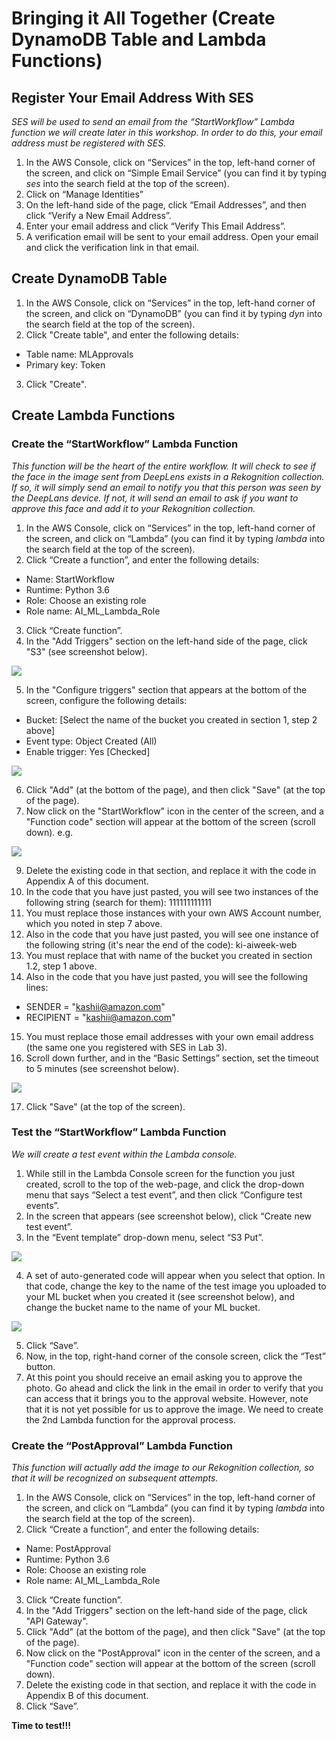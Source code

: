 # Bringing it All Together (Create DynamoDB Table and Lambda Functions)

## Register Your Email Address With SES

_SES will be used to send an email from the “StartWorkflow” Lambda function we will create later in this workshop.  In order to do this, your email address must be registered with SES._

1.	In the AWS Console, click on “Services” in the top, left-hand corner of the screen, and click on “Simple Email Service” (you can find it by typing _ses_ into the search field at the top of the screen).
2.	Click on “Manage Identities”
3.	On the left-hand side of the page, click “Email Addresses”, and then click “Verify a New Email Address”.
4.	Enter your email address and click “Verify This Email Address”.
5.	A verification email will be sent to your email address.  Open your email and click the verification link in that email.

## Create DynamoDB Table

1.	In the AWS Console, click on “Services” in the top, left-hand corner of the screen, and click on “DynamoDB” (you can find it by typing _dyn_ into the search field at the top of the screen).
2.	Click "Create table", and enter the following details:
* Table name: MLApprovals
*	Primary key: Token  
3.	Click "Create".

## Create Lambda Functions

### Create the “StartWorkflow” Lambda Function

_This function will be the heart of the entire workflow.  It will check to see if the face in the image sent from DeepLens exists in a Rekognition collection.  If so, it will simply send an email to notify you that this person was seen by the DeepLans device. If not, it will send an email to ask if you want to approve this face and add it to your Rekognition collection._

1.	In the AWS Console, click on “Services” in the top, left-hand corner of the screen, and click on “Lambda” (you can find it by typing _lambda_ into the search field at the top of the screen).
2.	Click “Create a function”, and enter the following details:
* Name: StartWorkflow
* Runtime: Python 3.6
* Role: Choose an existing role
* Role name: AI_ML_Lambda_Role

3.	Click “Create function”.
4.	In the "Add Triggers" section on the left-hand side of the page, click "S3" (see screenshot below).

![](images/StartWorkflow.png)

5.	In the "Configure triggers" section that appears at the bottom of the screen, configure the following details:
* Bucket: [Select the name of the bucket you created in section 1, step 2 above]
* Event type: Object Created (All)
* Enable trigger: Yes [Checked]

![](images/Configure_triggers.png)

6.	Click "Add" (at the bottom of the page), and then click "Save" (at the top of the page).
8.	Now click on the "StartWorkflow" icon in the center of the screen, and a "Function code" section will appear at the bottom of the screen (scroll down).
e.g.

![](images/Function_code.png)

9.	Delete the existing code in that section, and replace it with the code in Appendix A of this document.
10.	In the code that you have just pasted, you will see two instances of the following string (search for them): 111111111111
11.	You must replace those instances with your own AWS Account number, which you noted in step 7 above.
12.	Also in the code that you have just pasted, you will see one instance of the following string (it's near the end of the code): ki-aiweek-web
13.	You must replace that with name of the bucket you created in section 1.2, step 1 above.
14.	Also in the code that you have just pasted, you will see the following lines:
* SENDER = "kashii@amazon.com"
* RECIPIENT = "kashii@amazon.com"
15.	You must replace those email addresses with your own email address (the same one you registered with SES in Lab 3).
16.	Scroll down further, and in the “Basic Settings” section, set the timeout to 5 minutes (see screenshot below).

![](images/Basic_settings.png)

17.	Click "Save" (at the top of the screen).

### Test the “StartWorkflow” Lambda Function

_We will create a test event within the Lambda console._

1.	While still in the Lambda Console screen for the function you just created, scroll to the top of the web-page, and click the drop-down menu that says “Select a test event”, and then click “Configure test events”.
2.	In the screen that appears (see screenshot below), click “Create new test event”.
3.	In the “Event template” drop-down menu, select “S3 Put”.

![](images/Configure_test_event.png)

4.	A set of auto-generated code will appear when you select that option.  In that code, change the key to the name of the test image you uploaded to your ML bucket when you created it (see screenshot below), and change the bucket name to the name of your ML bucket.

![](images/Configure_test_event2.png)

5.	Click “Save”.
6.	Now, in the top, right-hand corner of the console screen, click the “Test” button.
7.	At this point you should receive an email asking you to approve the photo.  Go ahead and click the link in the email in order to verify that you can access that it brings you to the approval website.  However, note that it is not yet possible for us to approve the image.  We need to create the 2nd Lambda function for the approval process.


### Create the “PostApproval” Lambda Function

_This function will actually add the image to our Rekognition collection, so that it will be recognized on subsequent attempts._
1.	In the AWS Console, click on “Services” in the top, left-hand corner of the screen, and click on “Lambda” (you can find it by typing _lambda_ into the search field at the top of the screen).
2.	Click “Create a function”, and enter the following details:
* Name: PostApproval
* Runtime: Python 3.6
* Role: Choose an existing role
* Role name: AI_ML_Lambda_Role
3.	Click “Create function”.
4.	In the "Add Triggers" section on the left-hand side of the page, click "API Gateway".
5.	Click "Add" (at the bottom of the page), and then click "Save" (at the top of the page).
6.	Now click on the "PostApproval" icon in the center of the screen, and a "Function code" section will appear at the bottom of the screen (scroll down).
7.	Delete the existing code in that section, and replace it with the code in Appendix B of this document.
8.	Click “Save”.

**Time to test!!!**
